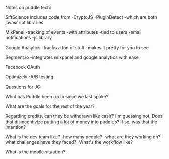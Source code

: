 Notes on puddle tech:

SiftScience
    includes code from
        -CryptoJS
        -PluginDetect
        -which are both javascript libraries

MixPanel
    -tracking of events
    -with attributes
    -tied to users
    -email notifications
    -js library

Google Analytics
    -tracks a ton of stuff
    -makes it pretty for you to see

Segment.io
    -integrates mixpanel and google analytics with ease

Facebook OAuth

Optimizely
    -A/B testing




Questions for JC:

What has Puddle been up to since we last spoke?

What are the goals for the rest of the year?

Regarding credits, can they be withdrawn like cash? I'm guessing not. Does that disincentivize putting a lot of money into puddles? If so, was that the intention?

What is the dev team like?
    -how many people?
    -what are they working on?
    -what challenges have they faced?
    -What's the workflow like?

What is the mobile situation?





